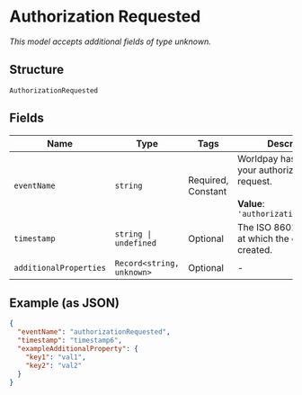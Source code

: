 
# Authorization Requested

*This model accepts additional fields of type unknown.*

## Structure

`AuthorizationRequested`

## Fields

| Name | Type | Tags | Description |
|  --- | --- | --- | --- |
| `eventName` | `string` | Required, Constant | Worldpay has received your authorization request.<br><br>**Value**: `'authorizationRequested'` |
| `timestamp` | `string \| undefined` | Optional | The ISO 8601 date-time at which the event was created. |
| `additionalProperties` | `Record<string, unknown>` | Optional | - |

## Example (as JSON)

```json
{
  "eventName": "authorizationRequested",
  "timestamp": "timestamp6",
  "exampleAdditionalProperty": {
    "key1": "val1",
    "key2": "val2"
  }
}
```

